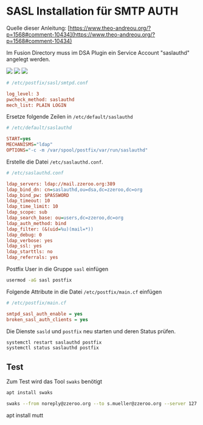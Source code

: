 # SASL Installation für SMTP AUTH

Quelle dieser Anleitung: [https://www.theo-andreou.org/?p=1568#comment-10434](https://www.theo-andreou.org/?p=1568#comment-10434)

Im Fusion Directory muss im DSA Plugin ein Service Account "saslauthd" angelegt werden.

[![](./images/fd-dsa-saslauthd-01.png)](./images/fd-dsa-saslauthd-01.png)
[![](./images/fd-dsa-saslauthd-02.png)](./images/fd-dsa-saslauthd-02.png)
[![](./images/fd-dsa-saslauthd-03.png)](./images/fd-dsa-saslauthd-03.png)


```ini
# /etc/postfix/sasl/smtpd.conf

log_level: 3
pwcheck_method: saslauthd
mech_list: PLAIN LOGIN
```

Ersetze folgende Zeilen in `/etc/default/saslauthd`

```ini
# /etc/default/saslauthd

START=yes
MECHANISMS="ldap"
OPTIONS="-c -m /var/spool/postfix/var/run/saslauthd"
```

Erstelle die Datei `/etc/saslauthd.conf`.

```ini
# /etc/saslauthd.conf 

ldap_servers: ldap://mail.zzeroo.org:389
ldap_bind_dn: cn=saslauthd,ou=dsa,dc=zzeroo,dc=org
ldap_bind_pw: $PASSWORD
ldap_timeout: 10
ldap_time_limit: 10
ldap_scope: sub
ldap_search_base: ou=users,dc=zzeroo,dc=org
ldap_auth_method: bind
ldap_filter: (&(uid=%u)(mail=*))
ldap_debug: 0
ldap_verbose: yes
ldap_ssl: yes
ldap_starttls: no
ldap_referrals: yes
```

Postfix User in die Gruppe `sasl` einfügen

```bash
usermod -aG sasl postfix
```

Folgende Attribute in die Datei `/etc/postfix/main.cf` einfügen

```ini
# /etc/postfix/main.cf

smtpd_sasl_auth_enable = yes
broken_sasl_auth_clients = yes
```

Die Dienste `sasld` und `postfix` neu starten und deren Status prüfen.

```bash
systemctl restart saslauthd postfix
systemctl status saslauthd postfix
```

## Test 

Zum Test wird das Tool `swaks` benötigt

```bash
apt install swaks
```

```bash
swaks --from noreply@zzeroo.org --to s.mueller@zzeroo.org --server 127.0.0.1:25 --tls --auth plain --auth-user=smueller
```




apt install mutt